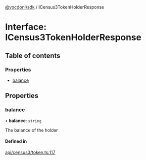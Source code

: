 [@vocdoni/sdk](/sdk) / ICensus3TokenHolderResponse

# Interface: ICensus3TokenHolderResponse

## Table of contents

### Properties

- [balance](ICensus3TokenHolderResponse#balance)

## Properties

### balance

• **balance**: `string`

The balance of the holder

#### Defined in

[api/census3/token.ts:117](https://github.com/vocdoni/vocdoni-sdk/blob/9c64446/src/api/census3/token.ts#L117)
